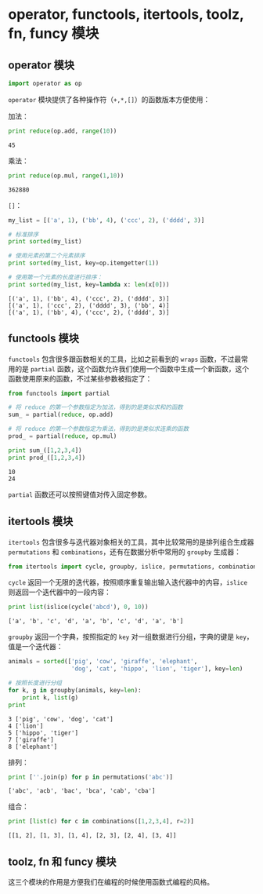 # operator, functools, itertools, toolz, fn, funcy 模块

## operator 模块


```python
import operator as op
```

`operator` 模块提供了各种操作符（`+,*,[]`）的函数版本方便使用：

加法：


```python
print reduce(op.add, range(10))
```

    45
    

乘法：


```python
print reduce(op.mul, range(1,10))
```

    362880
    

`[]`：


```python
my_list = [('a', 1), ('bb', 4), ('ccc', 2), ('dddd', 3)]

# 标准排序
print sorted(my_list)

# 使用元素的第二个元素排序
print sorted(my_list, key=op.itemgetter(1))

# 使用第一个元素的长度进行排序：
print sorted(my_list, key=lambda x: len(x[0]))
```

    [('a', 1), ('bb', 4), ('ccc', 2), ('dddd', 3)]
    [('a', 1), ('ccc', 2), ('dddd', 3), ('bb', 4)]
    [('a', 1), ('bb', 4), ('ccc', 2), ('dddd', 3)]
    

## functools 模块

`functools` 包含很多跟函数相关的工具，比如之前看到的 `wraps` 函数，不过最常用的是 `partial` 函数，这个函数允许我们使用一个函数中生成一个新函数，这个函数使用原来的函数，不过某些参数被指定了：


```python
from functools import partial

# 将 reduce 的第一个参数指定为加法，得到的是类似求和的函数
sum_ = partial(reduce, op.add)

# 将 reduce 的第一个参数指定为乘法，得到的是类似求连乘的函数
prod_ = partial(reduce, op.mul)

print sum_([1,2,3,4])
print prod_([1,2,3,4])
```

    10
    24
    

`partial` 函数还可以按照键值对传入固定参数。

## itertools 模块

`itertools` 包含很多与迭代器对象相关的工具，其中比较常用的是排列组合生成器 `permutations` 和 `combinations`，还有在数据分析中常用的 `groupby` 生成器：


```python
from itertools import cycle, groupby, islice, permutations, combinations
```

`cycle` 返回一个无限的迭代器，按照顺序重复输出输入迭代器中的内容，`islice` 则返回一个迭代器中的一段内容：


```python
print list(islice(cycle('abcd'), 0, 10))
```

    ['a', 'b', 'c', 'd', 'a', 'b', 'c', 'd', 'a', 'b']
    

`groupby` 返回一个字典，按照指定的 `key` 对一组数据进行分组，字典的键是 `key`，值是一个迭代器： 


```python
animals = sorted(['pig', 'cow', 'giraffe', 'elephant',
                  'dog', 'cat', 'hippo', 'lion', 'tiger'], key=len)

# 按照长度进行分组
for k, g in groupby(animals, key=len):
    print k, list(g)
print
```

    3 ['pig', 'cow', 'dog', 'cat']
    4 ['lion']
    5 ['hippo', 'tiger']
    7 ['giraffe']
    8 ['elephant']
    
    

排列：


```python
print [''.join(p) for p in permutations('abc')]
```

    ['abc', 'acb', 'bac', 'bca', 'cab', 'cba']
    

组合：


```python
print [list(c) for c in combinations([1,2,3,4], r=2)]
```

    [[1, 2], [1, 3], [1, 4], [2, 3], [2, 4], [3, 4]]
    

## toolz, fn 和 funcy 模块

这三个模块的作用是方便我们在编程的时候使用函数式编程的风格。
